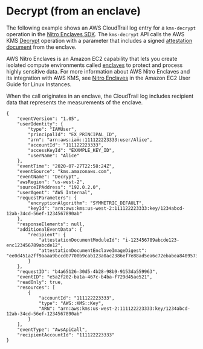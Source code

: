 # Decrypt \(from an enclave\)<a name="ct-decrypt-enclave"></a>

The following example shows an AWS CloudTrail log entry for a `kms-decrypt` operation in the [Nitro Enclaves SDK](https://github.com/aws/aws-nitro-enclaves-sdk-c)\. The `kms-decrypt` API calls the AWS KMS [Decrypt](https://docs.aws.amazon.com/kms/latest/APIReference/API_Decrypt.html) operation with a parameter that includes a signed [attestation document](https://docs.aws.amazon.com/AWSEC2/latest/UserGuide/nitro-enclave-concepts.html#term-attestdoc) from the enclave\. 

AWS Nitro Enclaves is an Amazon EC2 capability that lets you create isolated compute environments called [enclaves](https://docs.aws.amazon.com/AWSEC2/latest/UserGuide/nitro-enclave-concepts.html#term-enclave) to protect and process highly sensitive data\. For more information about AWS Nitro Enclaves and its integration with AWS KMS, see [Nitro Enclaves](https://docs.aws.amazon.com/enclaves/latest/user/) in the Amazon EC2 User Guide for Linux Instances\.

When the call originates in an enclave, the CloudTrail log includes recipient data that represents the measurements of the enclave\.

```
{
    "eventVersion": "1.05",
    "userIdentity": {
        "type": "IAMUser",
        "principalId": "EX_PRINCIPAL_ID",
        "arn": "arn:aws:iam::111122223333:user/Alice",
        "accountId": "111122223333",
        "accessKeyId": "EXAMPLE_KEY_ID",
        "userName": "Alice"
    },
    "eventTime": "2020-07-27T22:58:24Z",
    "eventSource": "kms.amazonaws.com",
    "eventName": "Decrypt",
    "awsRegion": "us-west-2",
    "sourceIPAddress": "192.0.2.0",
    "userAgent": "AWS Internal",
    "requestParameters": {
        "encryptionAlgorithm": "SYMMETRIC_DEFAULT",
        "keyId": "arn:aws:kms:us-west-2:111122223333:key/1234abcd-12ab-34cd-56ef-1234567890ab"
    },
    "responseElements": null,
    "additionalEventData": {
        "recipient": {
            "attestationDocumentModuleId": "i-123456789abcde123-enc123456789abcde12",
            "attestationDocumentEnclaveImageDigest": "ee0d451a2ff9aaaa9bccd07700b9cab123a0ac2386ef7e88ad5ea6c72ebabea840957328e2ec890b408c9b06cb8ebe6a",
        }
    },
    "requestID": "b4a65126-30d5-4b28-98b9-9153da559963",
    "eventID": "e5a2f202-ba1a-467c-b4ba-f729d45ae521",
    "readOnly": true,
    "resources": [
        {
            "accountId": "111122223333",
            "type": "AWS::KMS::Key",
            "ARN": "arn:aws:kms:us-west-2:111122223333:key/1234abcd-12ab-34cd-56ef-1234567890ab"
        }
    ],
    "eventType": "AwsApiCall",
    "recipientAccountId": "111122223333"
}
```